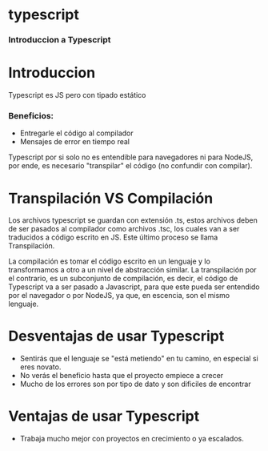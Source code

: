 # typescript

### Introduccion a Typescript

# Introduccion

Typescript es JS pero con tipado estático

### Beneficios:

- Entregarle el código al compilador
- Mensajes de error en tiempo real

Typescript por si solo no es entendible para navegadores ni para NodeJS, por ende, es necesario
"transpilar" el código (no confundir con compilar).

# Transpilación VS Compilación
Los archivos typescript se guardan con extensión .ts, estos archivos deben de ser pasados al
compilador como archivos .tsc, los cuales van a ser traducidos a código escrito en JS. Este
último proceso se llama Transpilación.

La compilación es tomar el código escrito en un lenguaje y lo transformamos a otro a un nivel
de abstracción similar. La transpilación por el contrario, es un subconjunto de compilación, es decir,
el código de Typescript va a ser pasado a Javascript, para que este pueda ser entendido por el navegador
o por NodeJS, ya que, en escencia, son el mismo lenguaje.

# Desventajas de usar Typescript
- Sentirás que el lenguaje se "está metiendo" en tu camino, en especial si eres novato.
- No verás el beneficio hasta que el proyecto empiece a crecer
- Mucho de los errores son por tipo de dato y son dificiles de encontrar

# Ventajas de usar Typescript
- Trabaja mucho mejor con proyectos en crecimiento o ya escalados.